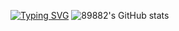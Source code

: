 [![Typing SVG](https://readme-typing-svg.demolab.com?font=Pacifico&size=70&pause=1000&color=000000&background=FFFFFF&center=true&vCenter=true&width=1000&height=500&lines=Hi+Gahyun)](https://git.io/typing-svg)
![89882's GitHub stats](https://github-readme-stats.vercel.app/api?username=anuraghazra&show_icons=true&theme=radical)
